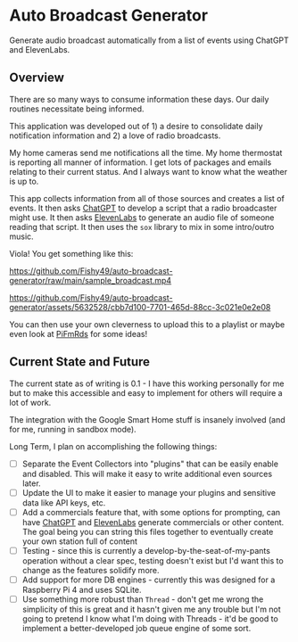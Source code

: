 # Auto Broadcast Generator
Generate audio broadcast automatically from a list of events using ChatGPT and ElevenLabs.

## Overview
There are so many ways to consume information these days. Our daily routines necessitate being informed.

This application was developed out of 1) a desire to consolidate daily notification information and 2) a love of radio broadcasts.

My home cameras send me notifications all the time. My home thermostat is reporting all manner of information. I get lots of packages and emails relating to their current status. And I always want to know what the weather is up to.

This app collects information from all of those sources and creates a list of events.
It then asks [ChatGPT](https://openai.com/blog/chatgpt) to develop a script that a radio broadcaster might use.
It then asks [ElevenLabs](https://elevenlabs.io/) to generate an audio file of someone reading that script.
It then uses the `sox` library to mix in some intro/outro music.

Viola! You get something like this:

https://github.com/Fishy49/auto-broadcast-generator/raw/main/sample_broadcast.mp4

https://github.com/Fishy49/auto-broadcast-generator/assets/5632528/cbb7d100-7701-465d-88cc-3c021e0e2e08

You can then use your own cleverness to upload this to a playlist or maybe even look at [PiFmRds](https://github.com/ChristopheJacquet/PiFmRds) for some ideas!

## Current State and Future
The current state as of writing is 0.1 - I have this working personally for me but to make this accessible and easy to implement for others will require a lot of work.

The integration with the Google Smart Home stuff is insanely involved (and for me, running in sandbox mode).

Long Term, I plan on accomplishing the following things:

- [ ] Separate the Event Collectors into "plugins" that can be easily enable and disabled. This will make it easy to write additional even sources later.
- [ ] Update the UI to make it easier to manage your plugins and sensitive data like API keys, etc.
- [ ] Add a commercials feature that, with some options for prompting, can have [ChatGPT](https://openai.com/blog/chatgpt) and [ElevenLabs](https://elevenlabs.io/) generate commercials or other content. The goal being you can string this files together to eventually create your own station full of content
- [ ] Testing - since this is currently a develop-by-the-seat-of-my-pants operation without a clear spec, testing doesn't exist but I'd want this to change as the features solidify more.
- [ ] Add support for more DB engines - currently this was designed for a Raspberry Pi 4 and uses SQLite.
- [ ] Use something more robust than `Thread` - don't get me wrong the simplicity of this is great and it hasn't given me any trouble but I'm not going to pretend I know what I'm doing with Threads - it'd be good to implement a better-developed job queue engine of some sort.

